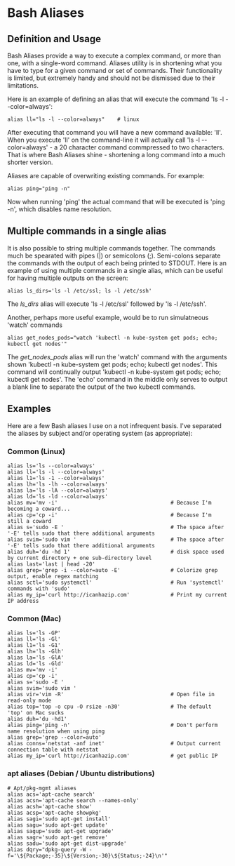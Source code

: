 # Bash Aliases

## Definition and Usage
Bash Aliases provide a way to execute a complex command, or more than one, with a single-word command. Aliases utility is in shortening what you have to type for a given command or set of commands. Their functionality is limited, but extremely handy and should not be dismissed due to their limitations. 

Here is an example of defining an alias that will execute the command 'ls -l --color=always':
```
alias ll="ls -l --color=always"    # linux
```
After executing that command you will have a new command available: 'll'. When you execute 'll' on the command-line it will actually call 'ls -l --color=always' - a 20 character command commpressed to two characters. That is where Bash Aliases shine - shortening a long command into a much shorter version.

Aliases are capable of overwriting existing commands. For example:
```
alias ping="ping -n"
```

Now when running 'ping' the actual command that will be executed is 'ping -n', which disables name resolution. 


## Multiple commands in a single alias
It is also possible to string multiple commands together. The commands much be spearated with pipes (|) or semicolons (;). Semi-colons separate the commands with the output of each being printed to STDOUT. Here is an example of using multiple commands in a single alias, which can be useful for having multiple outputs on the screen:
```
alias ls_dirs='ls -l /etc/ssl; ls -l /etc/ssh'
```
The *ls_dirs* alias will execute 'ls -l /etc/ssl' followed by 'ls -l /etc/ssh'. 

Another, perhaps more useful example, would be to run simulatneous 'watch' commands 
```
alias get_nodes_pods="watch 'kubectl -n kube-system get pods; echo; kubectl get nodes'"
```
The *get_nodes_pods* alias will run the 'watch' command with the arguments shown 'kubectl -n kube-system get pods; echo; kubectl get nodes'. This command will continually output 'kubectl -n kube-system get pods; echo; kubectl get nodes'. The 'echo' command in the middle only serves to output a blank line to separate the output of the two kubectl commands.

## Examples
Here are a few Bash aliases I use on a not infrequent basis. I've separated the aliases by subject and/or operating system (as appropriate):

### Common (Linux)
```
alias ls='ls --color=always'
alias ll='ls -l --color=always'
alias l1='ls -1 --color=always'
alias lh='ls -lh --color=always'
alias la='ls -lA --color=always'
alias ld='ls -ld --color=always'
alias mv='mv -i'                                    # Because I'm becoming a coward...
alias cp='cp -i'                                    # Because I'm still a coward
alias s='sudo -E '                                  # The space after '-E' tells sudo that there additional arguments
alias svim='sudo vim '                              # The space after '-E' tells sudo that there additional arguments
alias duh='du -hd 1'                                # disk space used by current directory + one sub-directory level
alias last='last | head -20'
alias grep='grep -i --color=auto -E'                # Colorize grep output, enable regex matching
alias sctl='sudo systemctl'                         # Run 'systemctl' commands with 'sudo'
alias my_ip='curl http://icanhazip.com'             # Print my current IP address
```

### Common (Mac)
```
alias ls='ls -GP'
alias ll='ls -Gl'
alias l1='ls -G1'
alias lh='ls -Glh'
alias la='ls -GlA'
alias ld='ls -Gld'
alias mv='mv -i'
alias cp='cp -i'
alias s='sudo -E '
alias svim='sudo vim '
alias vir='vim -R'                                  # Open file in read-only mode
alias top='top -o cpu -O rsize -n30'                # The default 'top' on Mac sucks
alias duh='du -hd1'
alias ping='ping -n'                                # Don't perform name resolution when using ping
alias grep='grep --color=auto'
alias conns='netstat -anf inet'                     # Output current connection table with netstat
alias my_ip='curl http://icanhazip.com'             # get public IP
```


### apt aliases (Debian / Ubuntu distributions)
```
# Apt/pkg-mgmt aliases
alias acs='apt-cache search'
alias acsn='apt-cache search --names-only'
alias acsh='apt-cache show'
alias acsp='apt-cache showpkg'
alias sagi='sudo apt-get install'
alias sagu='sudo apt-get update'
alias sagup='sudo apt-get upgrade'
alias sagr='sudo apt-get remove'
alias sadu='sudo apt-get dist-upgrade'
alias dqry="dpkg-query -W -f='\${Package;-35}\${Version;-30}\${Status;-24}\n'"
```

